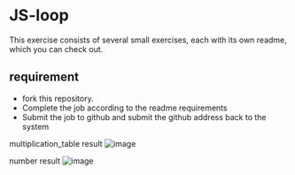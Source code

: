 # JS-loop

This exercise consists of several small exercises, each with its own readme, which you can check out.

## requirement
- fork this repository. 
- Complete the job according to the readme requirements
- Submit the job to github and submit the github address back to the system

multiplication_table result
![image](img/multi_reuslt.jpeg)

number result
![image](img/number_reuslt.jpeg)